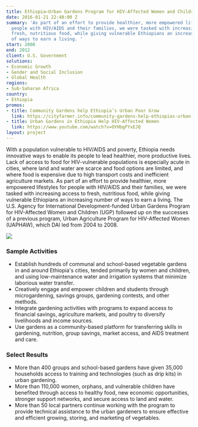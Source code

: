 ```yaml
---
title: Ethiopia—Urban Gardens Program for HIV-Affected Women and Children (UGP)
date: 2016-01-21 22:40:00 Z
summary: 'As part of an effort to provide healthier, more empowered lifestyles for
  people with HIV/AIDS and their families, we were tasked with increasing access to
  fresh, nutritious food, while giving vulnerable Ethiopians an increasing number
  of ways to earn a living. '
start: 2008
end: 2012
client: U.S. Government
solutions:
- Economic Growth
- Gender and Social Inclusion
- Global Health
regions:
- Sub-Saharan Africa
country:
- Ethiopia
promos:
- title: Community Gardens help Ethiopia’s Urban Poor Grow
  link: https://cityfarmer.info/community-gardens-help-ethiopias-urban-poor-grow/
- title: Urban Gardens in Ethiopia Help HIV-Affected Women
  link: https://www.youtube.com/watch?v=OYHbgFYxEJQ
layout: project
---
```


With a population vulnerable to HIV/AIDS and poverty, Ethiopia needs innovative ways to enable its people to lead healthier, more productive lives. Lack of access to food for HIV-vulnerable populations is especially acute in cities, where land and water are scarce and food options are limited, and where food is expensive due to high transport costs and inefficient agriculture markets. As part of an effort to provide healthier, more empowered lifestyles for people with HIV/AIDS and their families, we were tasked with increasing access to fresh, nutritious food, while giving vulnerable Ethiopians an increasing number of ways to earn a living. The U.S. Agency for International Development-funded Urban Gardens Program for HIV-Affected Women and Children (UGP) followed up on the successes of a previous program, Urban Agriculture Program for HIV-Affected Women (UAPHAW), which DAI led from 2004 to 2008.

![][1]

### Sample Activities

* Establish hundreds of communal and school-based vegetable gardens in and around Ethiopia's cities, tended primarily by women and children, and using low-maintenance water and irrigation systems that minimize laborious water transfer.
* Creatively engage and empower children and students through microgardening, savings groups, gardening contests, and other methods.
* Integrate gardening activities with programs to expand access to financial savings, agriculture markets, and poultry to diversify livelihoods and income sources.
* Use gardens as a community-based platform for transferring skills in gardening, nutrition, group savings, market access, and AIDS treatment and care.

### Select Results

* More than 400 groups and school-based gardens have given 35,000 households access to training and technologies (such as drip kits) in urban gardening.
* More than 110,000 women, orphans, and vulnerable children have benefited through access to healthy food, new economic opportunities, stronger support networks, and secure access to land and water.
* More than 50 local partners continue working with the program to provide technical assistance to the urban gardeners to ensure effective and efficient growing, storing, and marketing of vegetables.

[1]: https://assetify-dai.com/projects/ugpinner.jpg
